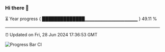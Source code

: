### Hi there 👋

⏳ Year progress { ██████████████▁▁▁▁▁▁▁▁▁▁▁▁▁▁▁▁ } 49.11 %

---

⏰ Updated on Fri, 28 Jun 2024 17:36:53 GMT

![Progress Bar CI](https://github.com/IshwaranRudhara/GIT-ACTION/workflows/Progress%20Bar%20CI/badge.svg)
